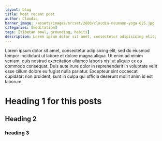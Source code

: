 ```yaml
---
layout: blog
title: Most recent post
author: Claudia
banner_image: /assets/images/srcset/2000/claudia-neumann-yoga-025.jpg
categories: [meditation]
tags: [tibetan bowl, grounding, habits]
description: Lorem ipsum dolor sit amet, consectetur adipisicing elit, sed do eiusmod tempor incididunt ut labore et dolore magna aliqua.
---
```

Lorem ipsum dolor sit amet, consectetur adipisicing elit, sed do eiusmod tempor incididunt ut labore et dolore magna aliqua. Ut enim ad minim veniam, quis nostrud exercitation ullamco laboris nisi ut aliquip ex ea commodo consequat. Duis aute irure dolor in reprehenderit in voluptate velit esse cillum dolore eu fugiat nulla pariatur. Excepteur sint occaecat cupidatat non proident, sunt in culpa qui officia deserunt mollit anim id est laborum.

# Heading 1 for this posts

## Heading 2

### heading 3
